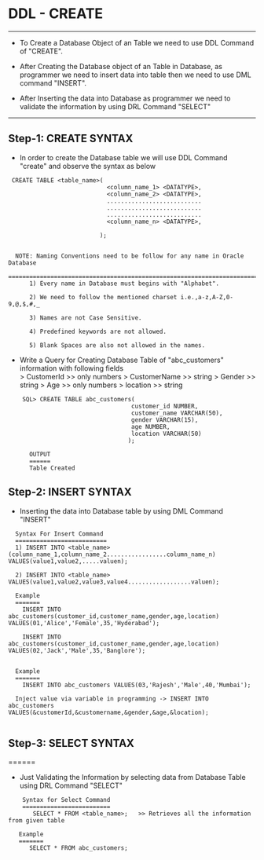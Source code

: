 # DDL - CREATE
------------
* To Create a Database Object of an Table we need to use DDL Command of "CREATE".

* After Creating the Database object of an Table in Database, as programmer we need to insert data into table then we need to 
  use DML command "INSERT".

* After Inserting the data into Database as programmer we need to validate the information by using DRL Command "SELECT"


------------

## Step-1: CREATE SYNTAX

* In order to create the Database table we will use DDL Command "create" and observe the syntax as below

```
 CREATE TABLE <table_name>(
                            <column_name_1> <DATATYPE>,
                            <column_name_2> <DATATYPE>,
                            ...........................
                            ...........................
                            ...........................
                            <column_name_n> <DATATYPE>,
          
                          );
						  
						  
  NOTE: Naming Conventions need to be follow for any name in Oracle Database
      ==========================================================================
      1) Every name in Database must begins with "Alphabet".

      2) We need to follow the mentioned charset i.e.,a-z,A-Z,0-9,@,$,#,_

      3) Names are not Case Sensitive.
 
      4) Predefined keywords are not allowed.

      5) Blank Spaces are also not allowed in the names.						  
```

* Write a Query for Creating Database Table of "abc_customers" information with following fields                    
                >  CustomerId     >>  only numbers
                >  CustomerName   >>  string
                >  Gender         >>  string
                >  Age            >>  only numbers
                >  location       >>  string


```
    SQL> CREATE TABLE abc_customers(
                                   customer_id NUMBER,
                                   customer_name VARCHAR(50),
                                   gender VARCHAR(15),
                                   age NUMBER,
                                   location VARCHAR(50)
                                  );

      OUTPUT
      ======
      Table Created
```

## Step-2: INSERT SYNTAX

* Inserting the data into Database table by using DML Command "INSERT"

```
  Syntax For Insert Command 
  ==========================   
  1) INSERT INTO <table_name>(column_name_1,column_name_2.................column_name_n) VALUES(value1,value2,.....valuen);
  
  2) INSERT INTO <table_name> VALUES(value1,value2,value3,value4..................valuen);

  Example
  =======
    INSERT INTO abc_customers(customer_id,customer_name,gender,age,location) VALUES(01,'Alice','Female',35,'Hyderabad');

    INSERT INTO abc_customers(customer_id,customer_name,gender,age,location) VALUES(02,'Jack','Male',35,'Banglore');

  
  Example
  =======
    INSERT INTO abc_customers VALUES(03,'Rajesh','Male',40,'Mumbai');

  Inject value via variable in programming -> INSERT INTO abc_customers VALUES(&customerId,&customername,&gender,&age,&location);
  
 ``` 
 
 
 
## Step-3: SELECT SYNTAX
======
 * Just Validating the Information by selecting data from Database Table using DRL Command "SELECT"

```
    Syntax for Select Command
    =========================
       SELECT * FROM <table_name>;   >> Retrieves all the information from given table

   Example 
   =======
      SELECT * FROM abc_customers;
```